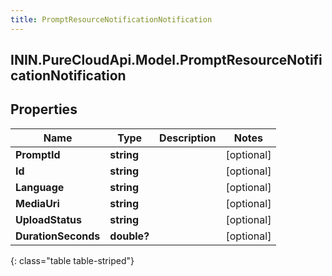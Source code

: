 ```yaml
---
title: PromptResourceNotificationNotification
---
```

## ININ.PureCloudApi.Model.PromptResourceNotificationNotification

## Properties

|Name | Type | Description | Notes|
|------------ | ------------- | ------------- | -------------|
| **PromptId** | **string** |  | [optional] |
| **Id** | **string** |  | [optional] |
| **Language** | **string** |  | [optional] |
| **MediaUri** | **string** |  | [optional] |
| **UploadStatus** | **string** |  | [optional] |
| **DurationSeconds** | **double?** |  | [optional] |
{: class="table table-striped"}


